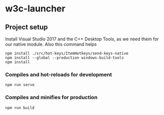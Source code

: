 # w3c-launcher

## Project setup
Install Visual Studio 2017 and the C++ Desktop Tools, as we need them for our native module. Also this command helps
```
npm install ./src/hot-keys/ItemHotkeys/send-keys-native
npm install --global --production windows-build-tools
npm install
```

### Compiles and hot-reloads for development
```
npm run serve
```

### Compiles and minifies for production
```
npm run build
```
